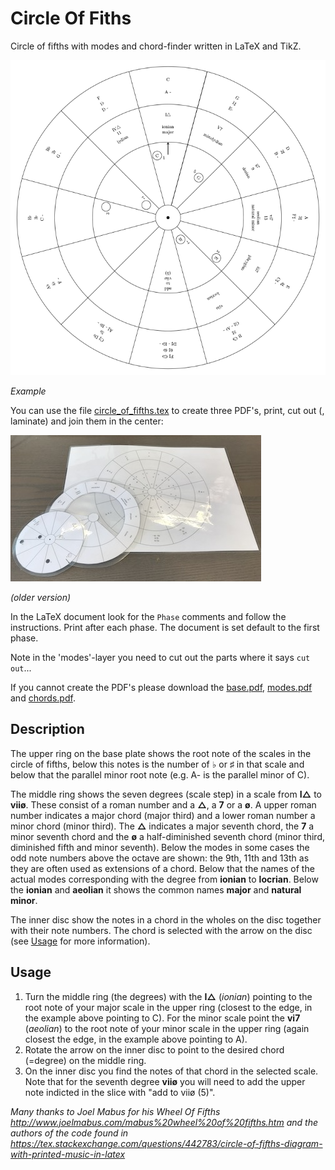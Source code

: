 # Circle Of Fiths

Circle of fifths with modes and chord-finder written in LaTeX and TikZ.

![example](example.png)

*Example*

You can use the file [circle_of_fifths.tex](circle_of_fifths.tex) to create three PDF's, print, cut out (, laminate) and join them in the center:

![photo](photo.png)

*(older version)*

In the LaTeX document look for the `Phase` comments and follow the instructions. Print after each phase. The document is set default to the first phase.

Note in the 'modes'-layer you need to cut out the parts where it says `cut out`...

If you cannot create the PDF's please download the [base.pdf](base.pdf), [modes.pdf](modes.pdf) and [chords.pdf](chords.pdf).

## Description

The upper ring on the base plate shows the root note of the scales in the circle of fifths, below this notes is the number of &flat; or &sharp; in that scale and below that the parallel minor root note (e.g. A- is the parallel minor of C).

The middle ring shows the seven degrees (scale step) in a scale from **I&xutri;** to **vii&oslash;**. These consist of a roman number and a **&xutri;**, a **7** or a **&oslash;**. A upper roman number indicates a major chord (major third) and a lower roman number a minor chord (minor third). The **&xutri;** indicates a major seventh chord, the **7** a minor seventh chord and the **&oslash;** a half-diminished seventh chord (minor third, diminished fifth and minor seventh). Below the modes in some cases the odd note numbers above the octave are shown: the 9th, 11th and 13th as they are often used as extensions of a chord. Below that the names of the actual modes corresponding with the degree from **ionian** to **locrian**. Below the **ionian** and **aeolian** it shows the common names **major** and **natural minor**.

The inner disc show the notes in a chord in the wholes on the disc together with their note numbers. The chord is selected with the arrow on the disc (see [Usage](#usage) for more information).

## Usage

1. Turn the middle ring (the degrees) with the **I&xutri;** (*ionian*) pointing to the root note of your major scale in the upper ring (closest to the edge, in the example above pointing to C). For the minor scale point the  **vi7** (*aeolian*) to the root note of your minor scale in the upper ring (again closest the edge, in the example above pointing to A).
1. Rotate the arrow on the inner disc to point to the desired chord (=degree) on the middle ring.
1. On the inner disc you find the notes of that chord in the selected scale. Note that for the seventh degree **vii&oslash;** you will need to add the upper note indicted in the slice with "add to vii&oslash; (5)".

*Many thanks to Joel Mabus for his Wheel Of Fifths <http://www.joelmabus.com/mabus%20wheel%20of%20fifths.htm> and the authors of the code found in <https://tex.stackexchange.com/questions/442783/circle-of-fifths-diagram-with-printed-music-in-latex>*
